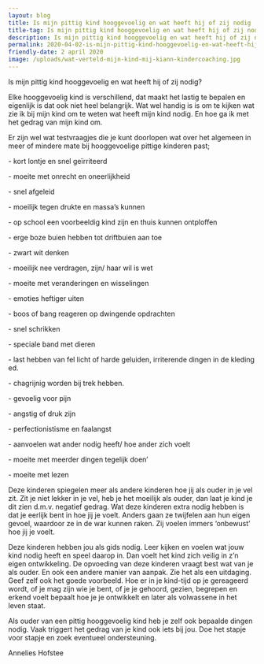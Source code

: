 ```yaml
---
layout: blog
title: Is mijn pittig kind hooggevoelig en wat heeft hij of zij nodig
title-tag: Is mijn pittig kind hooggevoelig en wat heeft hij of zij nodig
description: Is mijn pittig kind hooggevoelig en wat heeft hij of zij nodig
permalink: 2020-04-02-is-mijn-pittig-kind-hooggevoelig-en-wat-heeft-hij-of-zij-nodig
friendly-date: 2 april 2020
image: /uploads/wat-verteld-mijn-kind-mij-kiann-kindercoaching.jpg
---
```

Is mijn pittig kind hooggevoelig en wat heeft hij of zij nodig?

Elke hooggevoelig kind is verschillend, dat maakt het lastig te bepalen en eigenlijk is dat ook niet heel belangrijk. Wat wel handig is is om te kijken wat zie ik bij mijn kind om te weten wat heeft mijn kind nodig. En hoe ga ik met het gedrag van mijn kind om.

Er zijn wel wat testvraagjes die je kunt doorlopen wat over het algemeen in meer of mindere mate bij hooggevoelige pittige kinderen past;

\- kort lontje en snel geïrriteerd

\- moeite met onrecht en oneerlijkheid

\- snel afgeleid

\- moeilijk tegen drukte en massa’s kunnen

\- op school een voorbeeldig kind zijn en thuis kunnen ontploffen

\- erge boze buien hebben tot driftbuien aan toe

\- zwart wit denken

\- moeilijk nee verdragen, zijn/ haar wil is wet

\- moeite met veranderingen en wisselingen

\- emoties heftiger uiten

\- boos of bang reageren op dwingende opdrachten

\- snel schrikken

\- speciale band met dieren

\- last hebben van fel licht of harde geluiden, irriterende dingen in de kleding ed.

\- chagrijnig worden bij trek hebben.

\- gevoelig voor pijn

\- angstig of druk zijn

\- perfectionistisme en faalangst

\- aanvoelen wat ander nodig heeft/ hoe ander zich voelt

\- moeite met meerder dingen tegelijk doen’

\- moeite met lezen

Deze kinderen spiegelen meer als andere kinderen hoe jij als ouder in je vel zit. Zit je niet lekker in je vel, heb je het moeilijk als ouder, dan laat je kind je dit zien d.m.v. negatief gedrag. Wat deze kinderen extra nodig hebben is dat je eerlijk bent in hoe jij je voelt. Anders gaan ze twijfelen aan hun eigen gevoel, waardoor ze in de war kunnen raken. Zij voelen immers ‘onbewust’ hoe jij je voelt.

Deze kinderen hebben jou als gids nodig. Leer kijken en voelen wat jouw kind nodig heeft en speel daarop in. Dan voelt het kind zich veilig in z’n eigen ontwikkeling. De opvoeding van deze kinderen vraagt best wat van je als ouder. En ook een andere manier van aanpak. Zie het als een uitdaging. Geef zelf ook het goede voorbeeld. Hoe er in je kind-tijd op je gereageerd wordt, of je mag zijn wie je bent, of je je gehoord, gezien, begrepen en erkend voelt bepaalt hoe je je ontwikkelt en later als volwassene in het leven staat.

Als ouder van een pittig hooggevoelig kind heb je zelf ook bepaalde dingen nodig. Vaak triggert het gedrag van je kind ook iets bij jou. Doe het stapje voor stapje en zoek eventueel ondersteuning.

Annelies Hofstee